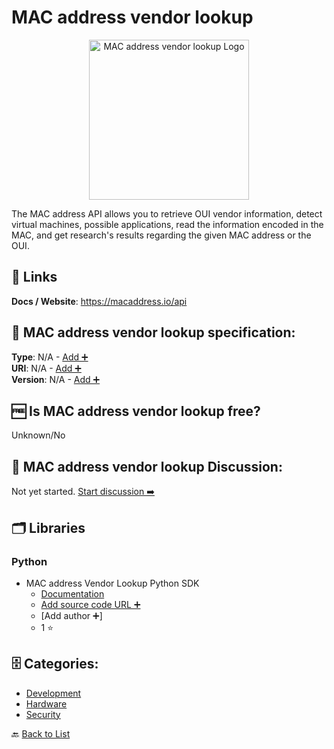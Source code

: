 # MAC address vendor lookup
<p align="center">
    <img width="256" src="https://raw.githubusercontent.com/apis-list/apis-list/main/apis/mac-address-vendor-lookup/logo_256x256.png" alt="MAC address vendor lookup Logo"/>
</p>
The MAC address API allows you to retrieve OUI vendor information, detect virtual machines, possible applications, read the information encoded in the MAC, and get research&#x27;s results regarding the given MAC address or the OUI.

##  🔗 Links
**Docs / Website**: https://macaddress.io/api

## 🧬 MAC address vendor lookup specification:
**Type**: N/A - [Add ➕](https://github.com/apis-list/apis-list/edit/main/apis-list.yaml)  
**URI**: N/A - [Add ➕](https://github.com/apis-list/apis-list/edit/main/apis-list.yaml)  
**Version**: N/A - [Add ➕](https://github.com/apis-list/apis-list/edit/main/apis-list.yaml)

## 🆓 Is MAC address vendor lookup free?
 Unknown/No 

## 💬 MAC address vendor lookup Discussion:
Not yet started. [Start discussion ➡️](https://github.com/apis-list/apis-list/discussions/new)

## 🗂️ Libraries
### Python
- MAC address Vendor Lookup Python SDK
    - [Documentation](https://github.com/CodeLineFi/maclookup-python)
    - [Add source code URL ➕]()
    - [Add author ➕]
    - 1 ⭐


## 🗄️ Categories:
- [Development](https://github.com/apis-list/apis-list#development-)
- [Hardware](https://github.com/apis-list/apis-list#hardware-)
- [Security](https://github.com/apis-list/apis-list#security-)

🔙  [Back to List](https://github.com/apis-list/apis-list)

